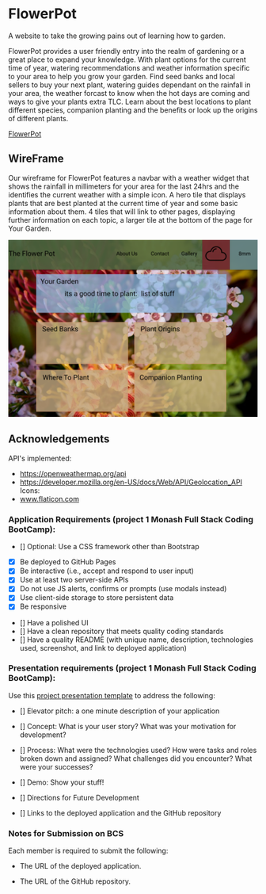 # FlowerPot

A website to take the growing pains out of learning how to garden.

FlowerPot provides a user friendly entry into the realm of gardening or a great place to expand your knowledge.
With plant options for the current time of year, watering recommendations and weather information specific to your area to help you grow your garden.
Find seed banks and local sellers to buy your next plant, watering guides dependant on the rainfall in your area, the weather forcast to know when the hot days are coming and ways to give your plants extra TLC. Learn about the best locations to plant different species, companion planting and the benefits or look up the origins of different plants.

[FlowerPot](https://flowerpotpeople.github.io/FlowerPot/)


## WireFrame
Our wireframe for FlowerPot features a navbar with a weather widget that shows the rainfall in millimeters for your area for the last 24hrs and the identifies the current weather with a simple icon. A hero tile that displays plants that are best planted at the current time of year and some basic information about them.
4 tiles that will link to other pages, displaying further information on each topic, a larger tile at the bottom of the page for Your Garden.

![Wireframe of the landing page for FlowerPot](./assets/images/FlowerPotWireFrame.png)

## Acknowledgements 

API's implemented:
* https://openweathermap.org/api
* https://developer.mozilla.org/en-US/docs/Web/API/Geolocation_API  
Icons: 
* www.flaticon.com


### Application Requirements (project 1 Monash Full Stack Coding BootCamp):

- [] Optional: Use a CSS framework other than Bootstrap
- [x] Be deployed to GitHub Pages
- [x] Be interactive (i.e., accept and respond to user input)
- [x] Use at least two server-side APIs
- [x] Do not use JS alerts, confirms or prompts (use modals instead)
- [x] Use client-side storage to store persistent data
- [x] Be responsive
- [] Have a polished UI
- [] Have a clean repository that meets quality coding standards
- [] Have a quality README (with unique name, description, technologies used, screenshot, and link to deployed application)

### Presentation requirements (project 1 Monash Full Stack Coding BootCamp):

Use this [project presentation template](https://docs.google.com/presentation/d/1_u8TKy5zW5UlrVQVnyDEZ0unGI2tjQPDEpA0FNuBKAw/edit?usp=sharing) to address the following: 

- [] Elevator pitch: a one minute description of your application

- [] Concept: What is your user story? What was your motivation for development?

- [] Process: What were the technologies used? How were tasks and roles broken down and assigned? What challenges did you encounter? What were your successes?

- [] Demo: Show your stuff!

- [] Directions for Future Development

- [] Links to the deployed application and the GitHub repository

### Notes for Submission on BCS  

Each member is required to submit the following:

* The URL of the deployed application.

* The URL of the GitHub repository.

